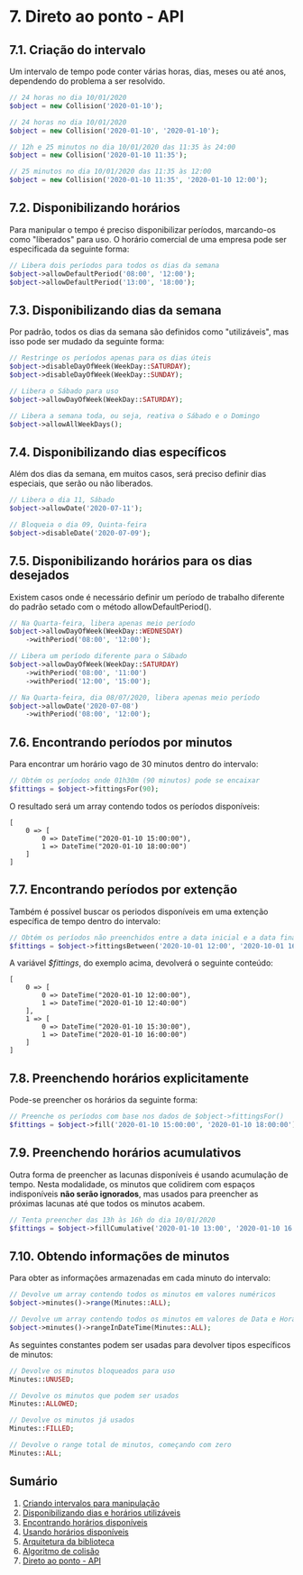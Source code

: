 # 7. Direto ao ponto - API

## 7.1. Criação do intervalo

Um intervalo de tempo pode conter várias horas, dias, meses ou até anos, dependendo do problema a ser resolvido.

```php
// 24 horas no dia 10/01/2020
$object = new Collision('2020-01-10');
```

```php
// 24 horas no dia 10/01/2020
$object = new Collision('2020-01-10', '2020-01-10');
```

```php
// 12h e 25 minutos no dia 10/01/2020 das 11:35 às 24:00
$object = new Collision('2020-01-10 11:35');
```

```php
// 25 minutos no dia 10/01/2020 das 11:35 às 12:00
$object = new Collision('2020-01-10 11:35', '2020-01-10 12:00');
```

## 7.2. Disponibilizando horários

Para manipular o tempo é preciso disponibilizar períodos, marcando-os como "liberados" para uso.
O horário comercial de uma empresa pode ser especificada da seguinte forma:

```php
// Libera dois períodos para todos os dias da semana
$object->allowDefaultPeriod('08:00', '12:00');
$object->allowDefaultPeriod('13:00', '18:00');
```

## 7.3. Disponibilizando dias da semana

Por padrão, todos os dias da semana são definidos como "utilizáveis", mas isso
pode ser mudado da seguinte forma:

```php
// Restringe os períodos apenas para os dias úteis
$object->disableDayOfWeek(WeekDay::SATURDAY);
$object->disableDayOfWeek(WeekDay::SUNDAY);
```

```php
// Libera o Sábado para uso
$object->allowDayOfWeek(WeekDay::SATURDAY);
```

```php
// Libera a semana toda, ou seja, reativa o Sábado e o Domingo
$object->allowAllWeekDays();
```

## 7.4. Disponibilizando dias específicos

Além dos dias da semana, em muitos casos, será preciso definir dias especiais, que serão ou não liberados.

```php
// Libera o dia 11, Sábado
$object->allowDate('2020-07-11');
```

```php
// Bloqueia o dia 09, Quinta-feira
$object->disableDate('2020-07-09');
```

## 7.5. Disponibilizando horários para os dias desejados

Existem casos onde é necessário definir um período de trabalho diferente do padrão setado com o método allowDefaultPeriod().

```php
// Na Quarta-feira, libera apenas meio período
$object->allowDayOfWeek(WeekDay::WEDNESDAY)
    ->withPeriod('08:00', '12:00');
```

```php
// Libera um período diferente para o Sábado
$object->allowDayOfWeek(WeekDay::SATURDAY)
    ->withPeriod('08:00', '11:00')
    ->withPeriod('12:00', '15:00');
```

```php
// Na Quarta-feira, dia 08/07/2020, libera apenas meio período
$object->allowDate('2020-07-08')
    ->withPeriod('08:00', '12:00');
```


## 7.6. Encontrando períodos por minutos

Para encontrar um horário vago de 30 minutos dentro do intervalo:

```php
// Obtém os períodos onde 01h30m (90 minutos) pode se encaixar
$fittings = $object->fittingsFor(90);
```

O resultado será um array contendo todos os períodos disponíveis:

```
[
    0 => [
        0 => DateTime("2020-01-10 15:00:00"),
        1 => DateTime("2020-01-10 18:00:00")
    ]
]
```

## 7.7. Encontrando períodos por extenção

Também é possível buscar os periodos disponíveis em uma extenção específica de tempo dentro do intervalo:

```php
// Obtém os períodos não preenchidos entre a data inicial e a data final
$fittings = $object->fittingsBetween('2020-10-01 12:00', '2020-10-01 16:00');
```

A variável *$fittings*, do exemplo acima, devolverá o seguinte conteúdo:

```
[
    0 => [
        0 => DateTime("2020-01-10 12:00:00"),
        1 => DateTime("2020-01-10 12:40:00")
    ],
    1 => [
        0 => DateTime("2020-01-10 15:30:00"),
        1 => DateTime("2020-01-10 16:00:00")
    ]
]
```

## 7.8. Preenchendo horários explicitamente

Pode-se preencher os horários da seguinte forma:

```php
// Preenche os períodos com base nos dados de $object->fittingsFor()
$fittings = $object->fill('2020-01-10 15:00:00', '2020-01-10 18:00:00');
```

## 7.9. Preenchendo horários acumulativos

Outra forma de preencher as lacunas disponíveis é usando acumulação de tempo. Nesta modalidade, os minutos que colidirem com espaços indisponíveis **não serão ignorados**, mas usados para preencher as próximas lacunas até que todos os minutos acabem.

```php
// Tenta preencher das 13h às 16h do dia 10/01/2020
$fittings = $object->fillCumulative('2020-01-10 13:00', '2020-01-10 16:00');
```

## 7.10. Obtendo informações de minutos

Para obter as informações armazenadas em cada minuto do intervalo:

```php
// Devolve um array contendo todos os minutos em valores numéricos
$object->minutes()->range(Minutes::ALL);
```

```php
// Devolve um array contendo todos os minutos em valores de Data e Hora
$object->minutes()->rangeInDateTime(Minutes::ALL);
```

As seguintes constantes podem ser usadas para devolver tipos específicos de minutos:

```php
// Devolve os minutos bloqueados para uso
Minutes::UNUSED;
```

```php
// Devolve os minutos que podem ser usados
Minutes::ALLOWED;
```

```php
// Devolve os minutos já usados
Minutes::FILLED;
```

```php
// Devolve o range total de minutos, começando com zero
Minutes::ALL;
```

## Sumário

1. [Criando intervalos para manipulação](ranges.md)
2. [Disponibilizando dias e horários utilizáveis](allowance.md)
3. [Encontrando horários disponíveis](search.md)
4. [Usando horários disponíveis](fitting.md)
5. [Arquitetura da biblioteca](architecture.md)
6. [Algoritmo de colisão](minutes.md)
7. [Direto ao ponto - API](api.md)
